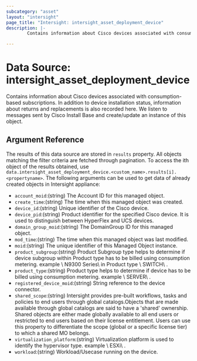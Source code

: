 ```yaml
---
subcategory: "asset"
layout: "intersight"
page_title: "Intersight: intersight_asset_deployment_device"
description: |-
        Contains information about Cisco devices associated with consumption-based subscriptions. In addition to device installation status, information about returns and replacements is also recorded here. We listen to messages sent by Cisco Install Base and create/update an instance of this object.

---
```


# Data Source: intersight_asset_deployment_device
Contains information about Cisco devices associated with consumption-based subscriptions. In addition to device installation status, information about returns and replacements is also recorded here. We listen to messages sent by Cisco Install Base and create/update an instance of this object.
## Argument Reference
The results of this data source are stored in `results` property.
All objects matching the filter criteria are fetched through pagination.
To access the ith object of the results obtained, use `data.intersight_asset_deployment_device.<custom_name>.results[i].<propertyname>`.
The following arguments can be used to get data of already created objects in Intersight appliance:
* `account_moid`:(string) The Account ID for this managed object. 
* `create_time`:(string) The time when this managed object was created. 
* `device_id`:(string) Unique identifier of the Cisco device. 
* `device_pid`:(string) Product identifier for the specified Cisco device. It is used to distinguish between HyperFlex and UCS devices. 
* `domain_group_moid`:(string) The DomainGroup ID for this managed object. 
* `mod_time`:(string) The time when this managed object was last modified. 
* `moid`:(string) The unique identifier of this Managed Object instance. 
* `product_subgroup`:(string) Product Subgroup type helps to determine if device subgroup within Product type has to be billed using consumption metering. example \ N9300 Series\  in Product type \ SWITCH\ . 
* `product_type`:(string) Product type helps to determine if device has to be billed using consumption metering. example \ SERVER\ . 
* `registered_device_moid`:(string) String reference to the device connector. 
* `shared_scope`:(string) Intersight provides pre-built workflows, tasks and policies to end users through global catalogs.Objects that are made available through global catalogs are said to have a 'shared' ownership. Shared objects are either made globally available to all end users or restricted to end users based on their license entitlement. Users can use this property to differentiate the scope (global or a specific license tier) to which a shared MO belongs. 
* `virtualization_platform`:(string) Virtualization platform is used to identify the hypervisor type. example \ ESXi\ . 
* `workload`:(string) Workload/Usecase running on the device. 
 
